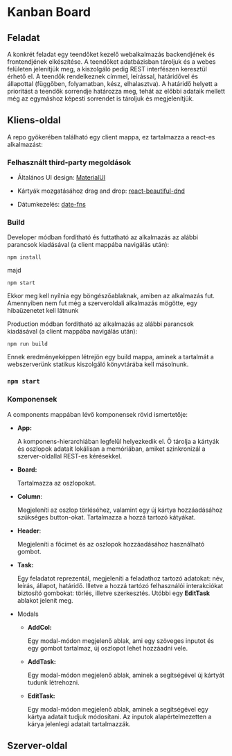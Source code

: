 
# Kanban Board

## Feladat

A konkrét feladat egy teendőket kezelő webalkalmazás backendjének és frontendjének elkészítése. A teendőket adatbázisban tároljuk és a webes felületen jelenítjük meg, a kiszolgáló pedig REST interfészen keresztül érhető el.
A teendők rendelkeznek címmel, leírással, határidővel és állapottal (függőben, folyamatban, kész, elhalasztva). A határidő helyett a prioritást a teendők sorrendje határozza meg, tehát az előbbi adataik mellett még az egymáshoz képesti sorrendet is tároljuk és megjelenítjük.

## Kliens-oldal
A repo gyökerében található egy client mappa, ez tartalmazza a react-es alkalmazást:
### Felhasznált third-party megoldások

* Általános UI design: [MaterialUI](https://mui.com)

* Kártyák mozgatásához drag and drop: [react-beautiful-dnd](https://github.com/atlassian/react-beautiful-dnd)

* Dátumkezelés: [date-fns](https://date-fns.org)



### Build
Developer módban fordítható és futtatható az alkalmazás az alábbi parancsok kiadásával (a client mappába navigálás után):

```
npm install
```
majd
```
npm start
```
Ekkor meg kell nyílnia egy böngészőablaknak, amiben az alkalmazás fut. Amennyiben nem fut még a szerveroldali alkalmazás mögötte, egy hibaüzenetet kell látnunk

Production módban fordítható az alkalmazás az alábbi parancsok kiadásával (a client mappába navigálás után):
```
npm run build
```
Ennek eredményeképpen létrejön egy build mappa, aminek a tartalmát a webszerverünk statikus kiszolgáló könyvtárába kell másolnunk.


### `npm start`

### Komponensek
A components mappában lévő komponensek rövid ismertetője:
* **App:** 
 
     A komponens-hierarchiában legfelül helyezkedik el. Ő tárolja a kártyák és oszlopok adatait lokálisan a memóriában, amiket szinkronizál a szerver-oldallal REST-es kérésekkel.
* **Board:**

     Tartalmazza az oszlopokat.
* **Column**:
    
     Megjeleníti az oszlop törléséhez, valamint egy új kártya hozzáadásához szükséges button-okat. Tartalmazza a hozzá tartozó kátyákat.
* **Header**:
    
     Megjeleníti a főcímet és az oszlopok hozzáadásához használható gombot.
* **Task:**

     Egy feladatot reprezentál, megjeleníti a feladathoz tartozó adatokat: név, leírás, állapot, határidő. Illetve a hozzá tartózó felhasználói interakciókat biztosító gombokat: törlés, illetve szerkesztés. Utóbbi egy **EditTask** ablakot jelenít meg.
* Modals
  * **AddCol:** 
  
       Egy modal-módon megjelenő ablak, ami egy szöveges inputot és egy gombot tartalmaz, új oszlopot lehet hozzáadni vele.
  * **AddTask:** 
  
       Egy modal-módon megjelenő ablak, aminek a segítségével új kártyát tudunk létrehozni.
  * **EditTask:**
      
       Egy modal-módon megjelenő ablak, aminek a segítségével egy kártya adatait tudjuk módosítani. Az inputok alapértelmezetten a kárya jelenlegi adatait tartalmazzák.
       
 ## Szerver-oldal

